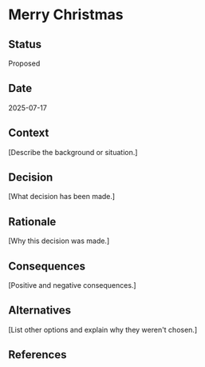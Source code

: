 # Merry Christmas

## Status
Proposed

## Date
2025-07-17

## Context
[Describe the background or situation.]

## Decision
[What decision has been made.]

## Rationale
[Why this decision was made.]

## Consequences
[Positive and negative consequences.]

## Alternatives
[List other options and explain why they weren't chosen.]

## References
